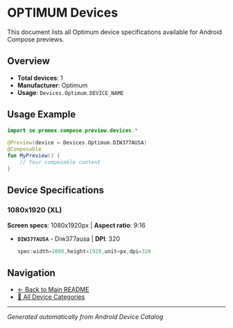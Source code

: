 # OPTIMUM Devices

This document lists all Optimum device specifications available for Android Compose previews.

## Overview

- **Total devices**: 1
- **Manufacturer**: Optimum
- **Usage**: `Devices.Optimum.DEVICE_NAME`

## Usage Example

```kotlin
import se.premex.compose.preview.devices.*

@Preview(device = Devices.Optimum.DIW377AUSA)
@Composable
fun MyPreview() {
    // Your composable content
}
```

## Device Specifications

### 1080x1920 (XL)

**Screen specs**: 1080x1920px | **Aspect ratio**: 9:16

- **`DIW377AUSA`** - Diw377ausa | **DPI**: 320
  ```kotlin
  spec:width=1080,height=1920,unit=px,dpi=320
  ```

## Navigation

- [← Back to Main README](../../README.md)
- [📱 All Device Categories](../README.md)

---
*Generated automatically from Android Device Catalog*
